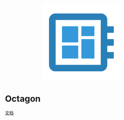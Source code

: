 <p align="center">
  <img width="256"src="https://raw.githubusercontent.com/creativeschool/octagon/master/public/icon.png">
</p>

# Octagon

[文档](/doc)
